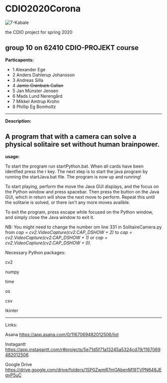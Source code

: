 # CDIO2020Corona

![7-Kabale](https://cdn.discordapp.com/attachments/454248335189213187/725284283312373860/GUI_bord.png)

the CDIO project for spring 2020

group 10 on 62410 CDIO-PROJEKT course
------------------------------------------------------
**Particapents:**

* 1 Alexander Ege
* 2 Anders Dahlerup Johansson
* 3 Andreas Silla
* 4 ~~Jamie Grønbæk Callan~~
* 5 Jan Münster Jensen
* 6 Mads Lund Nerengård
* 7 Mikkel Amtrup Krohn
* 8 Phillip Eg Bomholtz
-------------------------------------------------------
**Description:**

A program that with a camera can solve a physical
solitaire set without human brainpower.
-------------------------------------------------------
**usage:**

To start the program run startPython.bat. When all cards have been identfied press the r key.
The next step is to start the java program by running the startJava.bat file. The program is now up and running!

To start playing, perform the move the Java GUI displays, and the focus on the Python window and press spacebar. Then press the button on the Java GUI, which in return will show the next move to perform. Repeat this until the solitarie is solved, or there isn't any more moves avalible.

To exit the program, press escape while focused on the Python window, and simply close the Java window to exit it. 

NB: You might need to change the number om line 331 in SolitaireCamera.py from *cap = cv2.VideoCapture(cv2.CAP_DSHOW + 2)* to *cap = cv2.VideoCapture(cv2.CAP_DSHOW + 1)* or *cap = cv2.VideoCapture(cv2.CAP_DSHOW + 0)*.




Necessary Python packages:

cv2

numpy

time

os

csv

tkinter


-------------------------------------------------------


Links:

Asana
https://app.asana.com/0/1167069482012506/list

Instagantt
https://app.instagantt.com/r#projects/5e71d5f71a13245a5324cd79/1167069482012506

Google Drive
https://drive.google.com/drive/folders/1SP0ZwmR7mOAbenM19TVPN648JEgvP5uC

